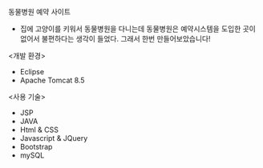 동물병원 예약 사이트
- 집에 고양이를 키워서 동물병원을 다니는데 동물병원은 예약시스템을 도입한 곳이 없어서 불편하다는 생각이 들었다.
그래서 한번 만들어보았습니다!


<개발 환경>
- Eclipse
- Apache Tomcat 8.5

<사용 기술>
- JSP
- JAVA
- Html & CSS
- Javascript & JQuery
- Bootstrap
- mySQL
